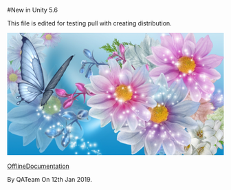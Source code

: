 #New in Unity 5.6

This file is edited for testing pull with creating distribution.


![abc](Images/301805_5c7e489c9493a7116070ba4c.jpg)

[OfflineDocumentation](OfflineDocumentation.md)

By QATeam
On 12th Jan 2019.
